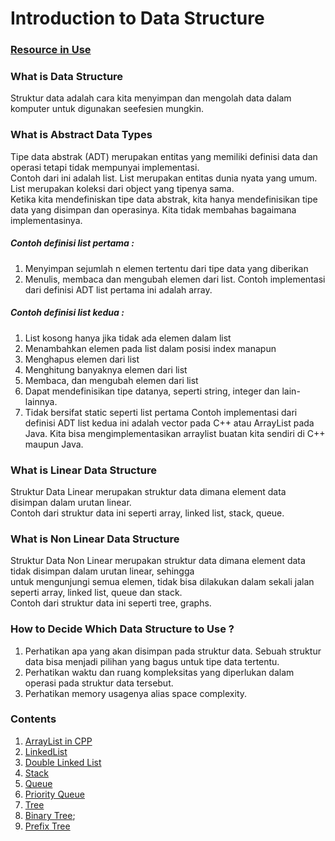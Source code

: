 # Introduction to Data Structure
### [Resource in Use](https://www.youtube.com/watch?v=B31LgI4Y4DQ)

### What is Data Structure
Struktur data adalah cara kita menyimpan dan mengolah data dalam komputer untuk digunakan seefesien mungkin.     
### What is Abstract Data Types
Tipe data abstrak (ADT) merupakan entitas yang memiliki definisi data dan operasi tetapi tidak mempunyai implementasi.   
Contoh dari ini adalah list. List merupakan entitas dunia nyata yang umum. List merupakan koleksi dari object yang tipenya sama.       
Ketika kita mendefiniskan tipe data abstrak, kita hanya mendefinisikan tipe data yang disimpan dan operasinya. Kita tidak membahas bagaimana implementasinya.     
##### Contoh definisi list pertama :        
1. Menyimpan sejumlah n elemen tertentu dari tipe data yang diberikan
2. Menulis, membaca dan mengubah elemen dari list.
Contoh implementasi dari definisi ADT list pertama ini adalah array.        
##### Contoh definisi list kedua : 
1. List kosong hanya jika tidak ada elemen dalam list
2. Menambahkan elemen pada list dalam posisi index manapun   
3. Menghapus elemen dari list
4. Menghitung banyaknya elemen dari list
5. Membaca, dan mengubah elemen dari list
6. Dapat mendefinisikan tipe datanya, seperti string, integer dan lain-lainnya.
7. Tidak bersifat static seperti list pertama
Contoh implementasi dari definisi ADT list kedua ini adalah vector pada C++ atau ArrayList pada Java.
Kita bisa mengimplementasikan arraylist buatan kita sendiri di C++ maupun Java.    

### What is Linear Data Structure
Struktur Data Linear merupakan struktur data dimana element data disimpan dalam urutan linear.   
Contoh dari struktur data ini seperti array, linked list, stack, queue.

### What is Non Linear Data Structure
Struktur Data Non Linear merupakan struktur data dimana element data tidak disimpan dalam urutan linear, sehingga    
untuk mengunjungi semua elemen, tidak bisa dilakukan dalam sekali jalan seperti array, linked list, queue dan stack.    
Contoh dari struktur data ini seperti tree, graphs.

### How to Decide Which Data Structure to Use ?
1. Perhatikan apa yang akan disimpan pada struktur data. Sebuah struktur data bisa menjadi pilihan yang bagus untuk tipe  data tertentu.    
2. Perhatikan waktu dan ruang kompleksitas yang diperlukan dalam operasi pada struktur data tersebut.   
3. Perhatikan memory usagenya alias space complexity.

### Contents 
1. [ArrayList in CPP](./ArrayList.cpp)        
2. [LinkedList](./LinkedList.cpp)          
3. [Double Linked List](./DoubleLinkedList.cpp)
4. [Stack](./Stack.cpp)
5. [Queue](./Queue.cpp)
6. [Priority Queue](./PriorityQueue.cpp)
7. [Tree](./Tree.cpp)
8. [Binary Tree](./BinaryTree.cpp);
9. [Prefix Tree](./Trie.cpp)

